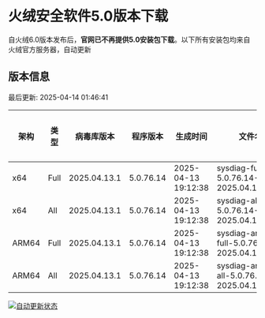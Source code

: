 # 火绒安全软件5.0版本下载 

自火绒6.0版本发布后，**官网已不再提供5.0安装包下载**。以下所有安装包均来自火绒官方服务器，自动更新

<!-- TABLE_START -->

## 版本信息

最后更新: 2025-04-14 01:46:41

| 架构    | 类型   | 病毒库版本 | 程序版本  | 生成时间 | 文件名 | 大小 | 下载链接    |
|---------|-------|------------|----------|----------|--------|------|----------|
| x64     | Full | 2025.04.13.1 | 5.0.76.14 | 2025-04-13 19:12:38 | sysdiag-full-5.0.76.14-2025.04.13.1.exe | 28.21M | [下载](https://down-tencent.huorong.cn/sysdiag-full-5.0.76.14-2025.04.13.1.exe) |
| x64     | All  | 2025.04.13.1 | 5.0.76.14 | 2025-04-13 19:12:38 | sysdiag-all-5.0.76.14-2025.04.13.1.exe | 28.21M | [下载](https://down-tencent.huorong.cn/sysdiag-all-5.0.76.14-2025.04.13.1.exe) |
| ARM64   | Full | 2025.04.13.1 | 5.0.76.14 | 2025-04-13 19:12:38 | sysdiag-arm64-full-5.0.76.14-2025.04.13.1.exe | 27.92M | [下载](https://down-tencent.huorong.cn/sysdiag-arm64-full-5.0.76.14-2025.04.13.1.exe) |
| ARM64   | All  | 2025.04.13.1 | 5.0.76.14 | 2025-04-13 19:12:38 | sysdiag-arm64-all-5.0.76.14-2025.04.13.1.exe | 27.92M | [下载](https://down-tencent.huorong.cn/sysdiag-arm64-all-5.0.76.14-2025.04.13.1.exe) |

<!-- TABLE_END -->

[![自动更新状态](https://github.com/J54264/Huorong-Version/actions/workflows/update.yml/badge.svg)](https://github.com/J54264/Huorong-Version/actions)
